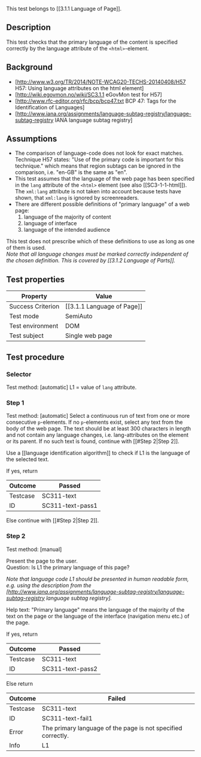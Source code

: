 This test belongs to [[3.1.1 Language of Page]].


## Description
This test checks that the primary language of the content is specified correctly by the language attribute of the `<html>`-element.

## Background

- [http://www.w3.org/TR/2014/NOTE-WCAG20-TECHS-20140408/H57  H57: Using language attributes on the html element]
- [http://wiki.egovmon.no/wiki/SC3.1.1 eGovMon test for H57]
- [http://www.rfc-editor.org/rfc/bcp/bcp47.txt BCP 47: Tags for the Identification of Languages]
- [http://www.iana.org/assignments/language-subtag-registry/language-subtag-registry IANA language subtag registry]

## Assumptions
- The comparison of language-code does not look for exact matches. Technique H57 states: "Use of the primary code is important for this technique." which means that region subtags can be ignored in the comparison, i.e. "en-GB" is the same as "en".
- This test assumes that the language of the web page has been specified in the `lang` attribute of the `<html>` element (see also [[SC3-1-1-html]]). The `xml:lang` attribute is not taken into account because tests have shown, that `xml:lang` is ignored by screenreaders.
- There are different possible definitions of "primary language" of a web page:
  1. language of the majority of content
  2. language of interface
  3. language of the intended audience

This test does not prescribe which of these definitions to use as long as one of them is used.<br/>
*Note that all language changes must be marked correctly independent of the chosen definition. This is covered by [[3.1.2 Language of Parts]].*

## Test properties

| Property          | Value
|-------------------|----
| Success Criterion | [[3.1.1 Language of Page]]
| Test mode         | SemiAuto
| Test environment  | DOM
| Test subject      | Single web page


## Test procedure

### Selector
Test method: [automatic]
L1 = value of `lang` attribute.

### Step 1
Test method: [automatic]
Select a continuous run of text from one or more consecutive `p`-elements. If no `p`-elements exist, select any text from the body of the web page. The text should be at least 300 characters in length and not contain any language changes, i.e. lang-attributes on the element or its parent. If no such text is found, continue with [[#Step 2|Step 2]].

Use a [[language identification algorithm]] to check if L1 is the language of the selected text.

If yes, return

| Outcome  | Passed
|----------|-----
| Testcase | SC311-text
| ID       | SC311-text-pass1

Else continue with [[#Step 2|Step 2]].

### Step 2
Test method: [manual]

Present the page to the user.<br/>
Question: Is L1 the primary language of this page?

*Note that language code L1 should be presented in human readable form, e.g. using the description from the [http://www.iana.org/assignments/language-subtag-registry/language-subtag-registry language subtag registry].*

Help text: "Primary language" means the language of the majority of the text on the page or the language of the interface (navigation menu etc.) of the page.

If yes, return

| Outcome  | Passed
|----------|-----
| Testcase | SC311-text
| ID       | SC311-text-pass2

Else return

| Outcome  | Failed
|----------|-----
| Testcase | SC311-text
| ID       | SC311-text-fail1
| Error    | The primary language of the page is not specified correctly.
| Info     | L1
